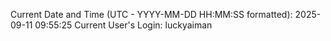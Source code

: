 Current Date and Time (UTC - YYYY-MM-DD HH:MM:SS formatted): 2025-09-11 09:55:25
Current User's Login: luckyaiman
